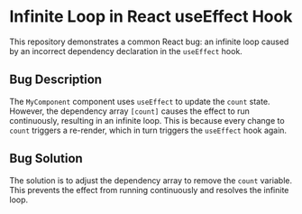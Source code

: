 # Infinite Loop in React useEffect Hook
This repository demonstrates a common React bug: an infinite loop caused by an incorrect dependency declaration in the `useEffect` hook.

## Bug Description
The `MyComponent` component uses `useEffect` to update the `count` state. However, the dependency array `[count]` causes the effect to run continuously, resulting in an infinite loop. This is because every change to `count` triggers a re-render, which in turn triggers the `useEffect` hook again.

## Bug Solution
The solution is to adjust the dependency array to remove the `count` variable.  This prevents the effect from running continuously and resolves the infinite loop.